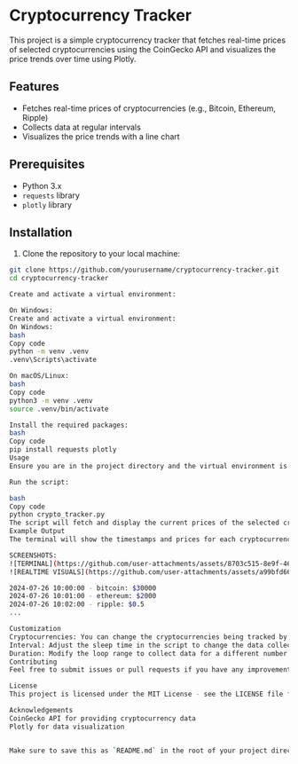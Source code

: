 # Cryptocurrency Tracker

This project is a simple cryptocurrency tracker that fetches real-time prices of selected cryptocurrencies using the CoinGecko API and visualizes the price trends over time using Plotly.

## Features

- Fetches real-time prices of cryptocurrencies (e.g., Bitcoin, Ethereum, Ripple)
- Collects data at regular intervals
- Visualizes the price trends with a line chart

## Prerequisites

- Python 3.x
- `requests` library
- `plotly` library

## Installation

1. Clone the repository to your local machine:

```bash
git clone https://github.com/yourusername/cryptocurrency-tracker.git
cd cryptocurrency-tracker

Create and activate a virtual environment:

On Windows:
Create and activate a virtual environment:
On Windows:
bash
Copy code
python -m venv .venv
.venv\Scripts\activate

On macOS/Linux:
bash
Copy code
python3 -m venv .venv
source .venv/bin/activate

Install the required packages:
bash
Copy code
pip install requests plotly
Usage
Ensure you are in the project directory and the virtual environment is activated.

Run the script:

bash
Copy code
python crypto_tracker.py
The script will fetch and display the current prices of the selected cryptocurrencies every minute, for a total of 10 minutes. After collecting the data, a Plotly graph will be displayed showing the price trends over time.
Example Output
The terminal will show the timestamps and prices for each cryptocurrency, and a Plotly graph will visualize the price trends.

SCREENSHOTS:
![TERMINAL](https://github.com/user-attachments/assets/8703c515-8e9f-466e-9214-0dd69e4b410d)
![REALTIME VISUALS](https://github.com/user-attachments/assets/a99bfd66-fc47-4212-83a8-0f04b0970a14)

2024-07-26 10:00:00 - bitcoin: $30000
2024-07-26 10:01:00 - ethereum: $2000
2024-07-26 10:02:00 - ripple: $0.5
...

Customization
Cryptocurrencies: You can change the cryptocurrencies being tracked by modifying the crypto_ids list in crypto_tracker.py.
Interval: Adjust the sleep time in the script to change the data collection interval.
Duration: Modify the loop range to collect data for a different number of iterations.
Contributing
Feel free to submit issues or pull requests if you have any improvements or suggestions.

License
This project is licensed under the MIT License - see the LICENSE file for details.

Acknowledgements
CoinGecko API for providing cryptocurrency data
Plotly for data visualization


Make sure to save this as `README.md` in the root of your project directory. You can customize the content to fit any additional features or modifications you add to your project.
